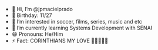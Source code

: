 - 👋 Hi, I’m @jpmacielprado
- 🎉 Birthday: 11/27
- 👀 I’m interested in soccer, films, series, music and etc
- 🌱 I’m currently learning Systems Development with SENAI
- 😄 Pronouns: He/Him
- ⚡ Fact: CORINTHIANS MY LOVE 🦅🦅🦅🦅🦅
